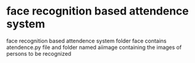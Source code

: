 # face recognition based attendence system
 face recognition based attendence system
folder face contains atendence.py file and folder named aiimage containing the  images of persons to be recognized
